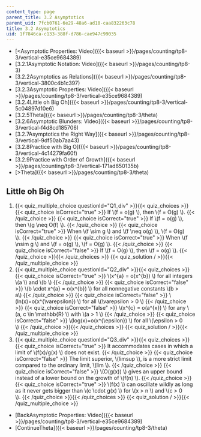 ```yaml
---
content_type: page
parent_title: 3.2 Asymptotics
parent_uid: 7fcb0761-6e29-48a6-ad10-caa832263c78
title: 3.2 Asymptotics
uid: 1f7846ca-c133-388f-d786-cae947c99035
---
```


*   [\<Asymptotic Properties: Video]({{< baseurl >}}/pages/counting/tp8-3/vertical-e35ce9684389)
*   [3.2.1Asymptotic Notation: Video]({{< baseurl >}}/pages/counting/tp8-3)
*   [3.2.2Asymptotics as Relations]({{< baseurl >}}/pages/counting/tp8-3/vertical-3800c4b1c397)
*   [3.2.3Asymptotic Properties: Video]({{< baseurl >}}/pages/counting/tp8-3/vertical-e35ce9684389)
*   [3.2.4Little oh Big Oh]({{< baseurl >}}/pages/counting/tp8-3/vertical-5c04897d10e6)
*   [3.2.5Theta]({{< baseurl >}}/pages/counting/tp8-3/theta)
*   [3.2.6Asymptotic Blunders: Video]({{< baseurl >}}/pages/counting/tp8-3/vertical-f4d8cd185706)
*   [3.2.7Asymptotics the Right Way]({{< baseurl >}}/pages/counting/tp8-3/vertical-9df50ab7aa43)
*   [3.2.8Practice with Big O]({{< baseurl >}}/pages/counting/tp8-3/vertical-4c14279fa60f)
*   [3.2.9Practice with Order of Growth]({{< baseurl >}}/pages/counting/tp8-3/vertical-171ad650135b)
*   [\>Theta]({{< baseurl >}}/pages/counting/tp8-3/theta)

Little oh Big Oh
----------------

  

1.  {{< quiz_multiple_choice questionId="Q1_div" >}}{{< quiz_choices >}}{{< quiz_choice isCorrect="true" >}}&nbsp;If \\(f = o(g) \\), then \\(f = O(g) \\).&nbsp;{{< /quiz_choice >}}
    {{< quiz_choice isCorrect="true" >}}&nbsp;If \\(f = o(g) \\), then \\(g \\neq O(f) \\).&nbsp;{{< /quiz_choice >}}
    {{< quiz_choice isCorrect="true" >}}&nbsp;When \\(f \\sim g \\) and \\(f \\neq o(g) \\), \\(f = O(g) \\).&nbsp;{{< /quiz_choice >}}
    {{< quiz_choice isCorrect="true" >}}&nbsp;When \\(f \\nsim g \\) and \\(f = o(g) \\), \\(f = O(g) \\).&nbsp;{{< /quiz_choice >}}
    {{< quiz_choice isCorrect="false" >}}&nbsp;If \\(f = O(g) \\), then \\(f = o(g) \\).&nbsp;{{< /quiz_choice >}}{{< /quiz_choices >}}
    {{< quiz_solution / >}}{{< /quiz_multiple_choice >}}
2.  {{< quiz_multiple_choice questionId="Q2_div" >}}{{< quiz_choices >}}{{< quiz_choice isCorrect="true" >}}&nbsp;\\(x^{a} = o(x^{b}) \\) for all integers \\(a \\) and \\(b \\)&nbsp;{{< /quiz_choice >}}
    {{< quiz_choice isCorrect="false" >}}&nbsp;\\(b \\cdot x^{a} = o(x^{b}) \\) for all nonnegative constants \\(b > a\\)&nbsp;{{< /quiz_choice >}}
    {{< quiz_choice isCorrect="false" >}}&nbsp;\\(ln(x)=o(x^{\\varepsilon}) \\) for all \\(\\varepsilon > 0 \\)&nbsp;{{< /quiz_choice >}}
    {{< quiz_choice isCorrect="false" >}}&nbsp;\\(x^{c} = o(a^{x}) \\) for any \\(a, c \\in \\mathbb{R} \\) with \\(a > 1 \\)&nbsp;{{< /quiz_choice >}}
    {{< quiz_choice isCorrect="false" >}}&nbsp;\\(log(x)=o(x^{\\epsilon}) \\) for all \\(\\epsilon > 0 \\)&nbsp;{{< /quiz_choice >}}{{< /quiz_choices >}}
    {{< quiz_solution / >}}{{< /quiz_multiple_choice >}}
3.  {{< quiz_multiple_choice questionId="Q3_div" >}}{{< quiz_choices >}}{{< quiz_choice isCorrect="true" >}}&nbsp;It accommodates cases in which a limit of \\(f(x)/g(x) \\) does not exist.&nbsp;{{< /quiz_choice >}}
    {{< quiz_choice isCorrect="false" >}}&nbsp;The limit superior, \\(limsup \\), is a more strict limit compared to the ordinary limit, \\(lim \\).&nbsp;{{< /quiz_choice >}}
    {{< quiz_choice isCorrect="false" >}}&nbsp;\\(O(g(x)) \\) gives an upper bound instead of a lower bound on the growth of \\(f(n) \\).&nbsp;{{< /quiz_choice >}}
    {{< quiz_choice isCorrect="true" >}}&nbsp;\\(f(x) \\) can oscillate wildly as long as it never gets bigger than \\(c \\cdot g(x) \\) for \\(x > n \\) and \\(c > 0 \\).&nbsp;{{< /quiz_choice >}}{{< /quiz_choices >}}
    {{< quiz_solution / >}}{{< /quiz_multiple_choice >}}

*   [BackAsymptotic Properties: Video]({{< baseurl >}}/pages/counting/tp8-3/vertical-e35ce9684389)
*   [ContinueTheta]({{< baseurl >}}/pages/counting/tp8-3/theta)